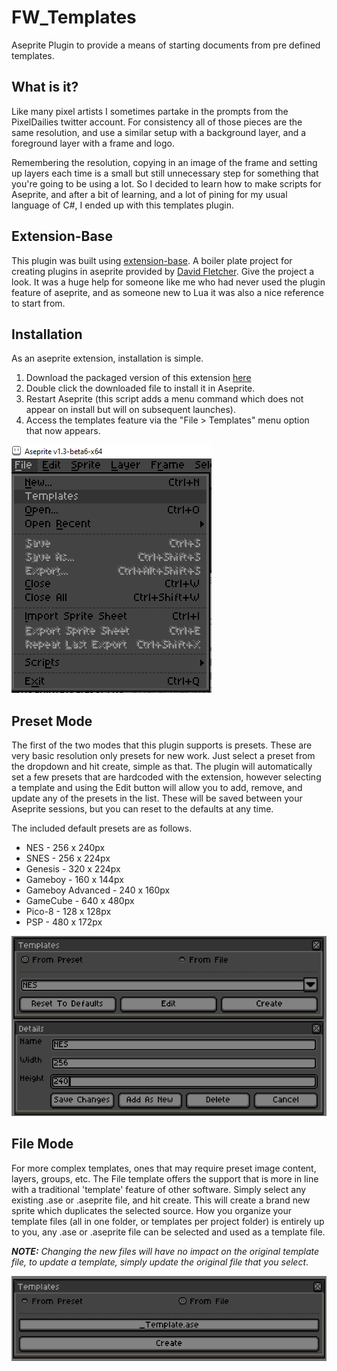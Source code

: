 
# FW_Templates
Aseprite Plugin to provide a means of starting documents from pre defined templates.

## What is it?
Like many pixel artists I sometimes partake in the prompts from the PixelDailies twitter account. For consistency all of those pieces are the same resolution, and use a similar setup with a background layer, and a foreground layer with a frame and logo. 

Remembering the resolution, copying in an image of the frame and setting up layers each time is a small but still unnecessary step for something that you're going to be using a lot. So I decided to learn how to make scripts for Aseprite, and after a bit of learning, and a lot of pining for my usual language of C#, I ended up with this templates plugin.

## Extension-Base
This plugin was built using [extension-base](https://github.com/david-fletcher/extension-base). A boiler plate project for creating plugins in aseprite provided by [David Fletcher](https://github.com/david-fletcher). Give the project a look. It was a huge help for someone like me who had never used the plugin feature of aseprite, and as someone new to Lua it was also a nice reference to start from.


## Installation
As an aseprite extension, installation is simple.
1. Download the packaged version of this extension [here](https://github.com/HenryStrattonFW/FW_Templates/raw/master/FW_Templates.aseprite-extension)
2. Double click the downloaded file to install it in Aseprite.
3. Restart Aseprite (this script adds a menu command which does not appear on install but will on subsequent launches).
4. Access the templates feature via the "File > Templates" menu option that now appears.

![enter image description here](images/Toolbar.png)

## Preset Mode
The first of the two modes that this plugin supports is presets. These are very basic resolution only presets for new work. Just select a preset from the dropdown and hit create, simple as that. 
The plugin will automatically set a few presets that are hardcoded with the extension, however selecting a template and using the Edit button will allow you to add, remove, and update any of the presets in the list. These will be saved between your Aseprite sessions, but you can reset to the defaults at any time.

The included default presets are as follows.

 - NES - 256 x 240px
 - SNES - 256 x 224px
 - Genesis - 320 x 224px
 - Gameboy - 160 x 144px
 - Gameboy Advanced - 240 x 160px
 - GameCube - 640 x 480px
 - Pico-8 - 128 x 128px
 - PSP - 480 x 172px

![enter image description here](images/PresetMode.png)


## File Mode
For more complex templates, ones that may require preset image content, layers, groups, etc. The File template offers the support that is more in line with a traditional 'template' feature of other software. Simply select any existing .ase or .aseprite file, and hit create. This will create a brand new sprite which duplicates the selected source. How you organize your template files (all in one folder, or templates per project folder) is entirely up to you, any .ase or .aseprite file can be selected and used as a template file. 

***NOTE:** Changing the new files will have no impact on the original template file, to update a template, simply update the original file that you select*.

![enter image description here](images/FileMode.png)
